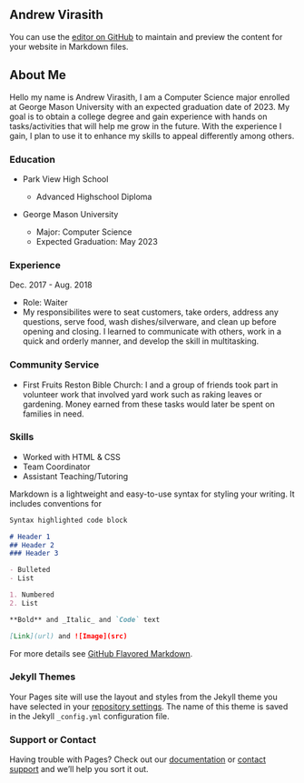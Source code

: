 ## Andrew Virasith

You can use the [editor on GitHub](https://github.com/AndrewVirasith/andrewvirasith.github.io/edit/master/index.md) to maintain and preview the content for your website in Markdown files.
## About Me
Hello my name is Andrew Virasith, I am a Computer Science major enrolled at George Mason University with an expected graduation date of 2023. My goal is to obtain a college degree and gain experience with hands on tasks/activities that will help me grow in the future. With the experience I gain, I plan to use it to enhance my skills to appeal differently among others. 

### Education
- Park View High School
  - Advanced Highschool Diploma

- George Mason University
  - Major: Computer Science
  - Expected Graduation: May 2023

### Experience
Dec. 2017 - Aug. 2018 
- Role: Waiter
- My responsibilites were to seat customers, take orders, address any questions, serve food, wash dishes/silverware, and clean up before opening and closing. I learned to communicate with others, work in a quick and orderly manner, and develop the skill in multitasking.

### Community Service
- First Fruits Reston Bible Church: I and a group of friends took part in volunteer work that involved yard work such as raking leaves or gardening. Money earned from these tasks would later be spent on families in need.

### Skills
- Worked with HTML & CSS
- Team Coordinator 
- Assistant Teaching/Tutoring 

Markdown is a lightweight and easy-to-use syntax for styling your writing. It includes conventions for

```markdown
Syntax highlighted code block

# Header 1
## Header 2
### Header 3

- Bulleted
- List

1. Numbered
2. List

**Bold** and _Italic_ and `Code` text

[Link](url) and ![Image](src)
```

For more details see [GitHub Flavored Markdown](https://guides.github.com/features/mastering-markdown/).

### Jekyll Themes

Your Pages site will use the layout and styles from the Jekyll theme you have selected in your [repository settings](https://github.com/AndrewVirasith/andrewvirasith.github.io/settings). The name of this theme is saved in the Jekyll `_config.yml` configuration file.

### Support or Contact

Having trouble with Pages? Check out our [documentation](https://help.github.com/categories/github-pages-basics/) or [contact support](https://github.com/contact) and we’ll help you sort it out.
